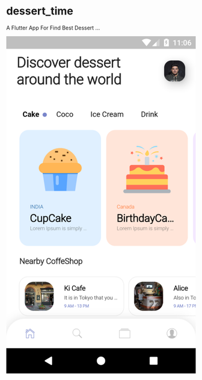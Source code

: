 # dessert_time

A Flutter App For Find Best Dessert ... 


![1](https://raw.githubusercontent.com/mahmoud-eslami/dessert_time/master/app_image/Screenshot_1583220996.png)
